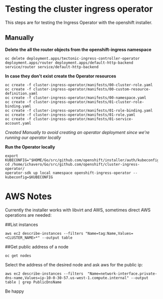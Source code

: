 # Testing the cluster ingress operator

This steps are for testing the Ingress Operator with the 
openshift installer.


## Manually

**Delete the all the router objects from the openshift-ingress namespace**

```
oc delete deployment.apps/tectonic-ingress-controller-operator deployment.apps/router deployment.apps/default-http-backend service/router service/default-http-backend
```

**In case they don't exist create the Operator resources**

```
oc create -f cluster-ingress-operator/manifests/00-cluster-role.yaml
oc create -f cluster-ingress-operator/manifests/00-custom-resource-definition.yaml
oc create -f cluster-ingress-operator/manifests/00-namespace.yaml
oc create -f cluster-ingress-operator/manifests/01-cluster-role-binding.yaml
oc create -f cluster-ingress-operator/manifests/01-role-binding.yaml
oc create -f cluster-ingress-operator/manifests/01-role.yaml
oc create -f cluster-ingress-operator/manifests/01-service-account.yaml
```
*Created Manually to avoid creating an operator deployment since we're running
our operator locally*

**Run the Operator locally**

```
export KUBECONFIG="$HOME/Go/src/github.com/openshift/installer/auth/kubeconfig"
cd /home/ichavero/Go/src/github.com/openshift/cluster-ingress-operator/
operator-sdk up local namespace openshift-ingress-operator --kubeconfig=$KUBECONFIG
```


# AWS Notes

Currently the installer works with libvirt and AWS, sometimes direct AWS operations are needed:

##List instances

```
aws ec2 describe-instances --filters "Name=tag:Name,Values=<CLUSTER_NAME>*" --output table
```

##Get public address of a node

```
oc get nodes
```

Select the address of the desired node and ask aws for the public ip:


```
aws ec2 describe-instances --filters  "Name=network-interface.private-dns-name,Values=ip-10-0-30-57.us-west-1.compute.internal" --output table | grep PublicDnsName
```

Be happy

